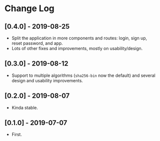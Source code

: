 
# Change Log

## [0.4.0] - 2019-08-25

* Split the application in more components and routes: login, sign up, reset password, and app.
* Lots of other fixes and improvements, mostly on usability/design.

## [0.3.0] - 2019-08-12

* Support to multiple algorithms (`sha256-bin` now the default) and several design and usability improvements.

## [0.2.0] - 2019-08-07

* Kinda stable.

## [0.1.0] - 2019-07-07

* First.
